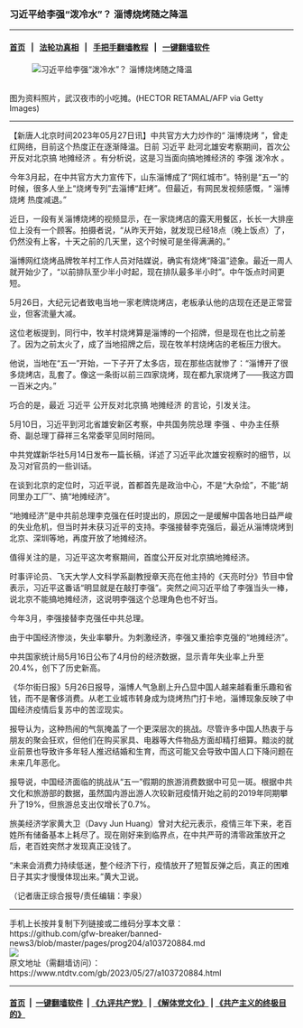 ### 习近平给李强“泼冷水”？ 淄博烧烤随之降温
------------------------

#### [首页](https://github.com/gfw-breaker/banned-news3/blob/master/README.md) &nbsp;&nbsp;|&nbsp;&nbsp; [法轮功真相](https://github.com/begood0513/basic/blob/master/README.md)  &nbsp;&nbsp;|&nbsp;&nbsp; [手把手翻墙教程](https://github.com/gfw-breaker/guides/wiki)  &nbsp;&nbsp;|&nbsp;&nbsp; [一键翻墙软件](https://github.com/gfw-breaker/nogfw/blob/master/README.md)  



<div><div class="featured_image">
 <figure>
  <img alt="习近平给李强“泼冷水”？ 淄博烧烤随之降温" src="https://i.ntdtv.com/assets/uploads/2023/05/id103720885-GettyImages-1214194977-800x450-1.jpg"/>
 </figure><br/>
 <span class="caption">
  图为资料照片，武汉夜市的小吃摊。(HECTOR RETAMAL/AFP via Getty Images)
 </span>
</div>
</div><hr/>


<div><div class="post_content" itemprop="articleBody">
 <p>
  【新唐人北京时间2023年05月27日讯】中共官方大力炒作的“
  <ok href="https://www.ntdtv.com/gb/淄博烧烤.htm">
   淄博烧烤
  </ok>
  ”，曾走红网络，目前这个热度正在逐渐降温。日前
  <ok href="https://www.ntdtv.com/gb/习近平.htm">
   习近平
  </ok>
  赴河北雄安考察期间，首次公开反对北京搞
  <ok href="https://www.ntdtv.com/gb/地摊经济.htm">
   地摊经济
  </ok>
  。有分析说，这是习当面向搞地摊经济的
  <ok href="https://www.ntdtv.com/gb/李强.htm">
   李强
  </ok>
  <ok href="https://www.ntdtv.com/gb/泼冷水.htm">
   泼冷水
  </ok>
  。
 </p>
 <p>
  今年3月起，在中共官方大力宣传下，山东淄博成了“网红城市”。特别是“五一”的时候，很多人坐上“烧烤专列”去淄博“赶烤”。但最近，有网民发视频感慨，“
  <ok href="https://www.ntdtv.com/gb/淄博烧烤.htm">
   淄博烧烤
  </ok>
  热度减退。”
 </p>
 <p>
  近日，一段有关淄博烧烤的视频显示，在一家烧烤店的露天用餐区，长长一大排座位上没有一个顾客。拍摄者说，“从昨天开始，就发现已经18点（晚上饭点）了，仍然没有上客，十天之前的几天里，这个时候可是坐得满满的。”
 </p>
 <p>
  淄博网红烧烤品牌牧羊村工作人员对陆媒说，确实有烧烤“降温”迹象。最近一周人就开始少了，“以前排队至少半小时起，现在排队最多半小时”。中午饭点时间更短。
 </p>
 <p>
  5月26日，大纪元记者致电当地一家老牌烧烤店，老板承认他的店现在还是正常营业，但客流量大减。
 </p>
 <p>
  这位老板提到，同行中，牧羊村烧烤算是淄博的一个招牌，但是现在也比之前差了。因为之前太火了，成了当地招牌之后，现在牧羊村烧烤店的老板压力很大。
 </p>
 <p>
  他说，当地在“五一”开始，一下子开了太多店，现在那些店就惨了：“淄博开了很多烧烤店，乱套了。像这一条街以前三四家烧烤，现在都九家烧烤了——我这方圆一百米之内。”
 </p>
 <p>
  巧合的是，最近
  <ok href="https://www.ntdtv.com/gb/习近平.htm">
   习近平
  </ok>
  公开反对北京搞
  <ok href="https://www.ntdtv.com/gb/地摊经济.htm">
   地摊经济
  </ok>
  的言论，引发关注。
 </p>
 <p>
  5月10日，习近平到河北省雄安新区考察，中共国务院总理
  <ok href="https://www.ntdtv.com/gb/李强.htm">
   李强
  </ok>
  、中办主任蔡奇、副总理丁薛祥三名常委罕见同时陪同。
 </p>
 <p>
  中共党媒新华社5月14日发布一篇长稿，详述了习近平此次雄安视察时的细节，以及习对官员的一些训话。
 </p>
 <p>
  在谈到北京的定位时，习近平说，首都首先是政治中心，不是“大杂烩”，不能“胡同里办工厂”、搞“地摊经济”。
 </p>
 <p>
  “地摊经济”是中共前总理李克强在任时提出的，原因之一是缓解中国各地日益严峻的失业危机，但当时并未获习近平的支持。李强接替李克强后，最近从淄博烧烤到北京、深圳等地，再度开放了地摊经济。
 </p>
 <p>
  值得关注的是，习近平这次考察期间，首度公开反对北京搞地摊经济。
 </p>
 <p>
  时事评论员、飞天大学人文科学系副教授章天亮在他主持的《天亮时分》节目中曾表示，习近平这番话“明显就是在敲打李强”。突然之间习近平给了李强当头一棒，说北京不能搞地摊经济，这说明李强这个总理角色也不好当。
 </p>
 <p>
  今年3月，李强接替李克强任中共总理。
 </p>
 <p>
  由于中国经济惨淡，失业率攀升。为刺激经济，李强又重拾李克强的“地摊经济”。
 </p>
 <p>
  中共国家统计局5月16日公布了4月份的经济数据，显示青年失业率上升至20.4%，创下了历史新高。
 </p>
 <p>
  《华尔街日报》5月26日报导，淄博人气急剧上升凸显中国人越来越看重乐趣和省钱，而不是奢侈消费。从老工业城市转身成为烧烤热门打卡地，淄博现象反映了中国经济疫情后复苏中的苦涩现实。
 </p>
 <p>
  报导认为，这种热闹的气氛掩盖了一个更深层次的挑战。尽管许多中国人热衷于与朋友的聚会狂欢，但他们在购买家具、电器等大件物品方面却精打细算。黯淡的就业前景也导致许多年轻人推迟结婚和生育，而这可能又会导致中国人口下降问题在未来几年恶化。
 </p>
 <p>
  报导说，中国经济面临的挑战从“五一”假期的旅游消费数据中可见一斑。根据中共文化和旅游部的数据，虽然国内游出游人次较新冠疫情开始之前的2019年同期攀升了19%，但旅游总支出仅增长了0.7%。
 </p>
 <p>
  旅美经济学家黄大卫（Davy Jun Huang）曾对大纪元表示，疫情三年下来，老百姓所有储备基本上耗尽了。现在刚好来到临界点，在中共严苛的清零政策放开之后，老百姓突然才发现真正没钱了。
 </p>
 <p>
  “未来会消费力持续低迷，整个经济下行，疫情放开了短暂反弹之后，真正的困难日子其实才慢慢体现出来。”黄大卫说。
 </p>
 <p>
  （记者唐正综合报导/责任编辑：李泉）
 </p>
 <div class="single_ad">
 </div>
</div>
</div>
<hr/>
手机上长按并复制下列链接或二维码分享本文章：<br/>
https://github.com/gfw-breaker/banned-news3/blob/master/pages/prog204/a103720884.md <br/>
<a href='https://github.com/gfw-breaker/banned-news3/blob/master/pages/prog204/a103720884.md'><img src='https://github.com/gfw-breaker/banned-news3/blob/master/pages/prog204/a103720884.md.png'/></a> <br/>
原文地址（需翻墙访问）：https://www.ntdtv.com/gb/2023/05/27/a103720884.html


------------------------
#### [首页](https://github.com/gfw-breaker/banned-news3/blob/master/README.md) &nbsp;|&nbsp; [一键翻墙软件](https://github.com/gfw-breaker/nogfw/blob/master/README.md) &nbsp;| [《九评共产党》](https://github.com/gfw-breaker/9ping.md/blob/master/README.md#九评之一评共产党是什么) | [《解体党文化》](https://github.com/gfw-breaker/jtdwh.md/blob/master/README.md) | [《共产主义的终极目的》](https://github.com/gfw-breaker/gczydzjmd.md/blob/master/README.md)


<img src='http://gfw-breaker.win/banned-news3/pages/prog204/a103720884.md' width='0px' height='0px'/>